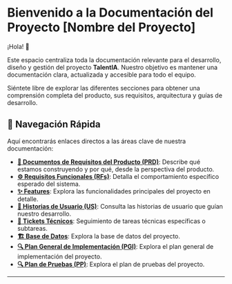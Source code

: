 # Bienvenido a la Documentación del Proyecto [Nombre del Proyecto]

¡Hola! 👋

Este espacio centraliza toda la documentación relevante para el desarrollo, diseño y gestión del proyecto **TalentIA**. Nuestro objetivo es mantener una documentación clara, actualizada y accesible para todo el equipo.

Siéntete libre de explorar las diferentes secciones para obtener una comprensión completa del producto, sus requisitos, arquitectura y guías de desarrollo.

## 🧭 Navegación Rápida

Aquí encontrarás enlaces directos a las áreas clave de nuestra documentación:

*   **[📜 Documentos de Requisitos del Producto (PRD)](./prd/prd-overview.md)**: Describe qué estamos construyendo y por qué, desde la perspectiva del producto.
*   **[⚙️ Requisitos Funcionales (RFs)](./rfs/rf-overview.md)**: Detalla el comportamiento específico esperado del sistema.
*   **[✨ Features](./features/features-overview.md)**: Explora las funcionalidades principales del proyecto en detalle.
*   **[👤 Historias de Usuario (US)](./us/us-overview.md)**: Consulta las historias de usuario que guían nuestro desarrollo.
*   **[🎫 Tickets Técnicos](./tasks/tasks-overview.md)**: Seguimiento de tareas técnicas específicas o subtareas.
*   **[🏗️ Base de Datos](./db/db-overview.md)**: Explora la base de datos del proyecto.
*   **[🔍 Plan General de Implementación (PGI)](./pgi/pgi-overview.md)**: Explora el plan general de implementación del proyecto.
*   **[🔍 Plan de Pruebas (PP)](./pp/pp-overview.md)**: Explora el plan de pruebas del proyecto.
---